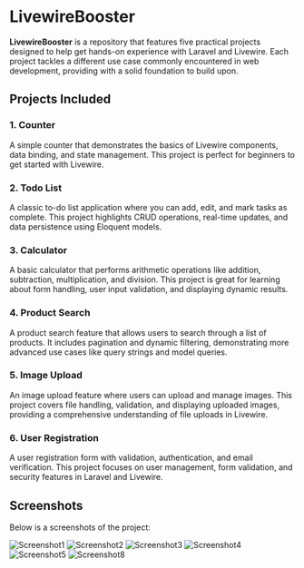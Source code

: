 # LivewireBooster

**LivewireBooster** is a repository that features five practical projects designed to help get hands-on experience with Laravel and Livewire. Each project tackles a different use case commonly encountered in web development, providing with a solid foundation to build upon.

## Projects Included

### 1. Counter
A simple counter that demonstrates the basics of Livewire components, data binding, and state management. This project is perfect for beginners to get started with Livewire.

### 2. Todo List
A classic to-do list application where you can add, edit, and mark tasks as complete. This project highlights CRUD operations, real-time updates, and data persistence using Eloquent models.

### 3. Calculator
A basic calculator that performs arithmetic operations like addition, subtraction, multiplication, and division. This project is great for learning about form handling, user input validation, and displaying dynamic results.

### 4. Product Search
A product search feature that allows users to search through a list of products. It includes pagination and dynamic filtering, demonstrating more advanced use cases like query strings and model queries.

### 5. Image Upload
An image upload feature where users can upload and manage images. This project covers file handling, validation, and displaying uploaded images, providing a comprehensive understanding of file uploads in Livewire.

### 6. User Registration
A user registration form with validation, authentication, and email verification. This project focuses on user management, form validation, and security features in Laravel and Livewire.

## Screenshots
Below is a screenshots of the project:

![Screenshot1](screenshots/screenshot1.png)
![Screenshot2](screenshots/screenshot2.png)
![Screenshot3](screenshots/screenshot3.png)
![Screenshot4](screenshots/screenshot4.png)
![Screenshot5](screenshots/screenshot5.png)
![Screenshot8](screenshots/screenshot8.png)
